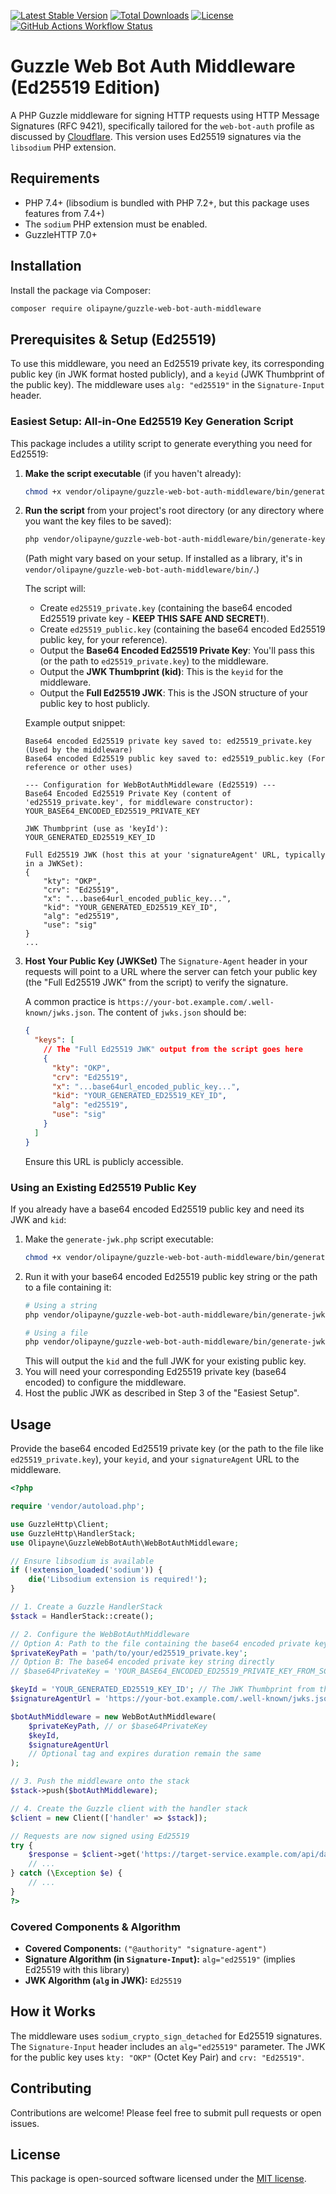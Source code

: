 [![Latest Stable Version](https://img.shields.io/packagist/v/olipayne/guzzle-web-bot-auth-middleware.svg?style=flat-square)](https://packagist.org/packages/olipayne/guzzle-web-bot-auth-middleware)
[![Total Downloads](https://img.shields.io/packagist/dt/olipayne/guzzle-web-bot-auth-middleware.svg?style=flat-square)](https://packagist.org/packages/olipayne/guzzle-web-bot-auth-middleware)
[![License](https://img.shields.io/packagist/l/olipayne/guzzle-web-bot-auth-middleware.svg?style=flat-square)](https://packagist.org/packages/olipayne/guzzle-web-bot-auth-middleware)
[![GitHub Actions Workflow Status](https://img.shields.io/github/actions/workflow/status/olipayne/guzzle-web-bot-auth-middleware/ci.yml?branch=main&style=flat-square)](https://github.com/olipayne/guzzle-web-bot-auth-middleware/actions)

# Guzzle Web Bot Auth Middleware (Ed25519 Edition)

A PHP Guzzle middleware for signing HTTP requests using HTTP Message Signatures (RFC 9421), specifically tailored for the `web-bot-auth` profile as discussed by [Cloudflare](https://blog.cloudflare.com/web-bot-auth/). This version uses Ed25519 signatures via the `libsodium` PHP extension.

## Requirements

*   PHP 7.4+ (libsodium is bundled with PHP 7.2+, but this package uses features from 7.4+)
*   The `sodium` PHP extension must be enabled.
*   GuzzleHTTP 7.0+

## Installation

Install the package via Composer:

```bash
composer require olipayne/guzzle-web-bot-auth-middleware
```

## Prerequisites & Setup (Ed25519)

To use this middleware, you need an Ed25519 private key, its corresponding public key (in JWK format hosted publicly), and a `keyid` (JWK Thumbprint of the public key). The middleware uses `alg: "ed25519"` in the `Signature-Input` header.

### Easiest Setup: All-in-One Ed25519 Key Generation Script

This package includes a utility script to generate everything you need for Ed25519:

1.  **Make the script executable** (if you haven't already):
    ```bash
    chmod +x vendor/olipayne/guzzle-web-bot-auth-middleware/bin/generate-keys.php
    ```

2.  **Run the script** from your project's root directory (or any directory where you want the key files to be saved):
    ```bash
    php vendor/olipayne/guzzle-web-bot-auth-middleware/bin/generate-keys.php
    ```
    (Path might vary based on your setup. If installed as a library, it's in `vendor/olipayne/guzzle-web-bot-auth-middleware/bin/`.)

    The script will:
    *   Create `ed25519_private.key` (containing the base64 encoded Ed25519 private key - **KEEP THIS SAFE AND SECRET!**).
    *   Create `ed25519_public.key` (containing the base64 encoded Ed25519 public key, for your reference).
    *   Output the **Base64 Encoded Ed25519 Private Key**: You'll pass this (or the path to `ed25519_private.key`) to the middleware.
    *   Output the **JWK Thumbprint (kid)**: This is the `keyid` for the middleware.
    *   Output the **Full Ed25519 JWK**: This is the JSON structure of your public key to host publicly.

    Example output snippet:
    ```
    Base64 encoded Ed25519 private key saved to: ed25519_private.key (Used by the middleware)
    Base64 encoded Ed25519 public key saved to: ed25519_public.key (For reference or other uses)

    --- Configuration for WebBotAuthMiddleware (Ed25519) ---
    Base64 Encoded Ed25519 Private Key (content of 'ed25519_private.key', for middleware constructor):
    YOUR_BASE64_ENCODED_ED25519_PRIVATE_KEY

    JWK Thumbprint (use as 'keyId'):
    YOUR_GENERATED_ED25519_KEY_ID

    Full Ed25519 JWK (host this at your 'signatureAgent' URL, typically in a JWKSet):
    {
        "kty": "OKP",
        "crv": "Ed25519",
        "x": "...base64url_encoded_public_key...",
        "kid": "YOUR_GENERATED_ED25519_KEY_ID",
        "alg": "ed25519",
        "use": "sig"
    }
    ...
    ```

3.  **Host Your Public Key (JWKSet)**
    The `Signature-Agent` header in your requests will point to a URL where the server can fetch your public key (the "Full Ed25519 JWK" from the script) to verify the signature.

    A common practice is `https://your-bot.example.com/.well-known/jwks.json`.
    The content of `jwks.json` should be:
    ```json
    {
      "keys": [
        // The "Full Ed25519 JWK" output from the script goes here
        {
          "kty": "OKP",
          "crv": "Ed25519",
          "x": "...base64url_encoded_public_key...",
          "kid": "YOUR_GENERATED_ED25519_KEY_ID",
          "alg": "ed25519",
          "use": "sig"
        }
      ]
    }
    ```
    Ensure this URL is publicly accessible.

### Using an Existing Ed25519 Public Key

If you already have a base64 encoded Ed25519 public key and need its JWK and `kid`:

1.  Make the `generate-jwk.php` script executable:
    ```bash
    chmod +x vendor/olipayne/guzzle-web-bot-auth-middleware/bin/generate-jwk.php
    ```
2.  Run it with your base64 encoded Ed25519 public key string or the path to a file containing it:
    ```bash
    # Using a string
    php vendor/olipayne/guzzle-web-bot-auth-middleware/bin/generate-jwk.php YOUR_BASE64_PUBLIC_KEY_STRING

    # Using a file
    php vendor/olipayne/guzzle-web-bot-auth-middleware/bin/generate-jwk.php path/to/your/ed25519_public.key
    ```
    This will output the `kid` and the full JWK for your existing public key.
3.  You will need your corresponding Ed25519 private key (base64 encoded) to configure the middleware.
4.  Host the public JWK as described in Step 3 of the "Easiest Setup".

## Usage

Provide the base64 encoded Ed25519 private key (or the path to the file like `ed25519_private.key`), your `keyid`, and your `signatureAgent` URL to the middleware.

```php
<?php

require 'vendor/autoload.php';

use GuzzleHttp\Client;
use GuzzleHttp\HandlerStack;
use Olipayne\GuzzleWebBotAuth\WebBotAuthMiddleware;

// Ensure libsodium is available
if (!extension_loaded('sodium')) {
    die('Libsodium extension is required!');
}

// 1. Create a Guzzle HandlerStack
$stack = HandlerStack::create();

// 2. Configure the WebBotAuthMiddleware
// Option A: Path to the file containing the base64 encoded private key
$privateKeyPath = 'path/to/your/ed25519_private.key'; 
// Option B: The base64 encoded private key string directly
// $base64PrivateKey = 'YOUR_BASE64_ENCODED_ED25519_PRIVATE_KEY_FROM_SCRIPT_OUTPUT';

$keyId = 'YOUR_GENERATED_ED25519_KEY_ID'; // The JWK Thumbprint from the script output
$signatureAgentUrl = 'https://your-bot.example.com/.well-known/jwks.json'; // URL to your public JWKSet

$botAuthMiddleware = new WebBotAuthMiddleware(
    $privateKeyPath, // or $base64PrivateKey
    $keyId,
    $signatureAgentUrl
    // Optional tag and expires duration remain the same
);

// 3. Push the middleware onto the stack
$stack->push($botAuthMiddleware);

// 4. Create the Guzzle client with the handler stack
$client = new Client(['handler' => $stack]);

// Requests are now signed using Ed25519
try {
    $response = $client->get('https://target-service.example.com/api/data');
    // ...
} catch (\Exception $e) {
    // ...
}
?>
```

### Covered Components & Algorithm

*   **Covered Components:** `("@authority" "signature-agent")`
*   **Signature Algorithm (in `Signature-Input`):** `alg="ed25519"` (implies Ed25519 with this library)
*   **JWK Algorithm (`alg` in JWK):** `Ed25519`

## How it Works

The middleware uses `sodium_crypto_sign_detached` for Ed25519 signatures. The `Signature-Input` header includes an `alg="ed25519"` parameter. The JWK for the public key uses `kty: "OKP"` (Octet Key Pair) and `crv: "Ed25519"`.

## Contributing

Contributions are welcome! Please feel free to submit pull requests or open issues.

## License

This package is open-sourced software licensed under the [MIT license](LICENSE.MIT).
